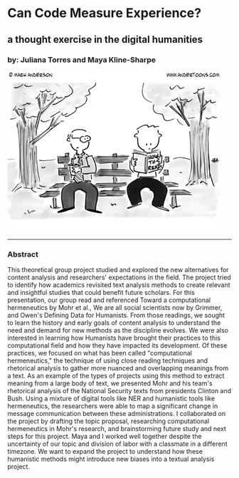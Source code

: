 # Can Code Measure Experience?
## a thought exercise in the digital humanities
### by: Juliana Torres and Maya Kline-Sharpe
![Cartoon](./howto.png)

----

###  Abstract 

This theoretical group project studied and explored the new alternatives for content analysis and researchers' expectations in the field. The project tried to identify how academics revisited text analysis methods to create relevant and insightful studies that could benefit future scholars. For this presentation, our group read and referenced Toward a computational hermeneutics by Mohr et al., We are all social scientists now by Grimmer, and Owen's Defining Data for Humanists. From those readings, we sought to learn the history and early goals of content analysis to understand the need and demand for new methods as the discipline evolves. We were also interested in learning how Humanists have brought their practices to this computational field and how they have impacted its development. Of these practices, we focused on what has been called "computational hermeneutics," the technique of using close reading techniques and rhetorical analysis to gather more nuanced and overlapping meanings from a text. As an example of the types of projects using this method to extract meaning from a large body of text, we presented Mohr and his team's rhetorical analysis of the National Security texts from presidents Clinton and Bush. Using a mixture of digital tools like NER and humanistic tools like hermeneutics, the researchers were able to map a significant change in message communication between these administrations. I collaborated on the project by drafting the topic proposal, researching computational hermeneutics in Mohr's research, and brainstorming future study and next steps for this project. Maya and I worked well together despite the uncertainty of our topic and division of labor with a classmate in a different timezone. We want to expand the project to understand how these humanistic methods might introduce new biases into a textual analysis project. 
